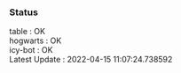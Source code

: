 ### Status


table : OK  
hogwarts : OK  
icy-bot : OK  
Latest Update : 2022-04-15 11:07:24.738592
